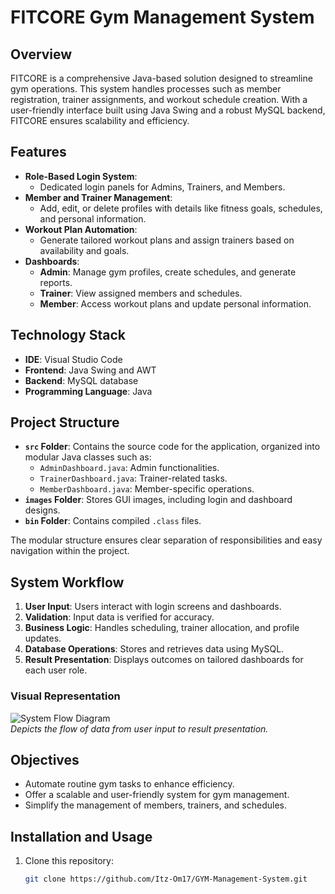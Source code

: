 # FITCORE Gym Management System

## Overview

FITCORE is a comprehensive Java-based solution designed to streamline gym operations. This system handles processes such as member registration, trainer assignments, and workout schedule creation. With a user-friendly interface built using Java Swing and a robust MySQL backend, FITCORE ensures scalability and efficiency.

## Features

- **Role-Based Login System**:
  - Dedicated login panels for Admins, Trainers, and Members.
- **Member and Trainer Management**:
  - Add, edit, or delete profiles with details like fitness goals, schedules, and personal information.
- **Workout Plan Automation**:
  - Generate tailored workout plans and assign trainers based on availability and goals.
- **Dashboards**:
  - **Admin**: Manage gym profiles, create schedules, and generate reports.
  - **Trainer**: View assigned members and schedules.
  - **Member**: Access workout plans and update personal information.

## Technology Stack

- **IDE**: Visual Studio Code
- **Frontend**: Java Swing and AWT
- **Backend**: MySQL database
- **Programming Language**: Java

## Project Structure

- **`src` Folder**: Contains the source code for the application, organized into modular Java classes such as:
  - `AdminDashboard.java`: Admin functionalities.
  - `TrainerDashboard.java`: Trainer-related tasks.
  - `MemberDashboard.java`: Member-specific operations.
- **`images` Folder**: Stores GUI images, including login and dashboard designs.
- **`bin` Folder**: Contains compiled `.class` files.

The modular structure ensures clear separation of responsibilities and easy navigation within the project.

## System Workflow

1. **User Input**: Users interact with login screens and dashboards.
2. **Validation**: Input data is verified for accuracy.
3. **Business Logic**: Handles scheduling, trainer allocation, and profile updates.
4. **Database Operations**: Stores and retrieves data using MySQL.
5. **Result Presentation**: Displays outcomes on tailored dashboards for each user role.

### Visual Representation

![System Flow Diagram](images/structure.png)  
*Depicts the flow of data from user input to result presentation.*

## Objectives

- Automate routine gym tasks to enhance efficiency.
- Offer a scalable and user-friendly system for gym management.
- Simplify the management of members, trainers, and schedules.

## Installation and Usage

1. Clone this repository:
   ```bash
   git clone https://github.com/Itz-Om17/GYM-Management-System.git
